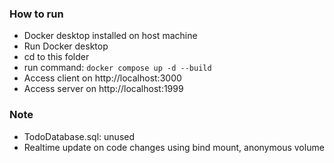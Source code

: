 ### How to run
- Docker desktop installed on host machine
- Run Docker desktop
- cd to this folder
- run command: `docker compose up -d --build`
- Access client on http://localhost:3000
- Access server on http://localhost:1999

### Note
- TodoDatabase.sql: unused
- Realtime update on code changes using bind mount, anonymous volume
